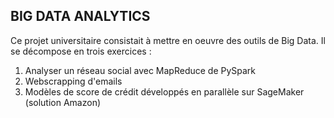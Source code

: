 ## BIG DATA ANALYTICS

Ce projet universitaire consistait à mettre en oeuvre des outils de Big Data. Il se décompose en trois exercices : 

1. Analyser un réseau social avec MapReduce de PySpark
2. Webscrapping d'emails
3. Modèles de score de crédit développés en parallèle sur SageMaker (solution Amazon)

